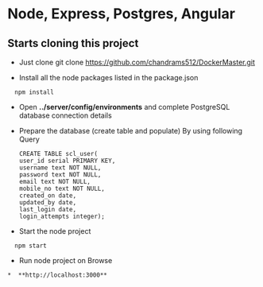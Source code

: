 # Node, Express, Postgres, Angular

## Starts cloning this project

* Just clone
  git clone https://github.com/chandrams512/DockerMaster.git

* Install all the node packages listed in the package.json
```
  npm install
```
* Open **../server/config/environments** and complete PostgreSQL database connection details

* Prepare the database (create table and populate)
  By using following Query
  ``` 
  CREATE TABLE scl_user(
  user_id serial PRIMARY KEY,
  username text NOT NULL,
  password text NOT NULL,
  email text NOT NULL,
  mobile_no text NOT NULL,
  created_on date,
  updated_by date,
  last_login date,
  login_attempts integer);

* Start the node project
```
  npm start
```

* Run node project on Browse
```
*  **http://localhost:3000**
```
